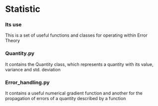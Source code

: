 # Statistic

### Its use

This is a set of useful functions and classes for operating within Error Theory

### Quantity.py

It contains the Quantity class, which represents a quantity with its value, variance and std. deviation

### Error_handling.py

It contains a useful numerical gradient function and another for the propagation of errors of a quantity described by a function
